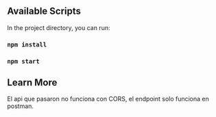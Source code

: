 ## Available Scripts

In the project directory, you can run:

### `npm install`


### `npm start`


## Learn More

El api que pasaron no funciona con CORS, el endpoint solo funciona en postman.

